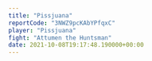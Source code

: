 ```yaml
---
title: "Pissjuana"
reportCode: "3NWZ9pcKAbYPfqxC"
player: "Pissjuana"
fight: "Attumen the Huntsman"
date: 2021-10-08T19:17:48.190000+00:00
---
```

